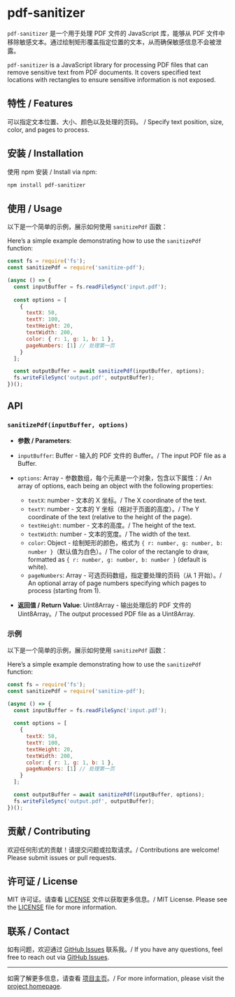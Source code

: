 # pdf-sanitizer

`pdf-sanitizer` 是一个用于处理 PDF 文件的 JavaScript 库，能够从 PDF 文件中移除敏感文本。通过绘制矩形覆盖指定位置的文本，从而确保敏感信息不会被泄露。

`pdf-sanitizer` is a JavaScript library for processing PDF files that can remove sensitive text from PDF documents. It covers specified text locations with rectangles to ensure sensitive information is not exposed.

## 特性 / Features

可以指定文本位置、大小、颜色以及处理的页码。 / Specify text position, size, color, and pages to process.

## 安装 / Installation

使用 npm 安装 / Install via npm:

```bash
npm install pdf-sanitizer
```

## 使用 / Usage


以下是一个简单的示例，展示如何使用 `sanitizePdf` 函数：

Here’s a simple example demonstrating how to use the `sanitizePdf` function:

```javascript
const fs = require('fs');
const sanitizePdf = require('sanitize-pdf');

(async () => {
  const inputBuffer = fs.readFileSync('input.pdf');
  
  const options = [
    {
      textX: 50,
      textY: 100,
      textHeight: 20,
      textWidth: 200,
      color: { r: 1, g: 1, b: 1 },
      pageNumbers: [1] // 处理第一页
    }
  ];

  const outputBuffer = await sanitizePdf(inputBuffer, options);
  fs.writeFileSync('output.pdf', outputBuffer);
})();
```

## API

### `sanitizePdf(inputBuffer, options)`

- **参数 / Parameters**:
- `inputBuffer`: Buffer - 输入的 PDF 文件的 Buffer。/ The input PDF file as a Buffer.
- `options`: Array - 参数数组，每个元素是一个对象，包含以下属性：/ An array of options, each being an object with the following properties:
  - `textX`: number - 文本的 X 坐标。/ The X coordinate of the text.
  - `textY`: number - 文本的 Y 坐标（相对于页面的高度）。/ The Y coordinate of the text (relative to the height of the page).
  - `textHeight`: number - 文本的高度。/ The height of the text.
  - `textWidth`: number - 文本的宽度。/  The width of the text.
  - `color`: Object - 绘制矩形的颜色，格式为 `{ r: number, g: number, b: number }`（默认值为白色）。/ The color of the rectangle to draw, formatted as `{ r: number, g: number, b: number }` (default is white).
  - `pageNumbers`: Array<number> - 可选页码数组，指定要处理的页码（从 1 开始）。/ An optional array of page numbers specifying which pages to process (starting from 1).

- **返回值 / Return Value**: Uint8Array - 输出处理后的 PDF 文件的 Uint8Array。/ The output processed PDF file as a Uint8Array.


### 示例

以下是一个简单的示例，展示如何使用 `sanitizePdf` 函数：

Here’s a simple example demonstrating how to use the `sanitizePdf` function:

```javascript
const fs = require('fs');
const sanitizePdf = require('sanitize-pdf');

(async () => {
  const inputBuffer = fs.readFileSync('input.pdf');
  
  const options = [
    {
      textX: 50,
      textY: 100,
      textHeight: 20,
      textWidth: 200,
      color: { r: 1, g: 1, b: 1 },
      pageNumbers: [1] // 处理第一页
    }
  ];

  const outputBuffer = await sanitizePdf(inputBuffer, options);
  fs.writeFileSync('output.pdf', outputBuffer);
})();
```

## 贡献 / Contributing

欢迎任何形式的贡献！请提交问题或拉取请求。/ Contributions are welcome! Please submit issues or pull requests.

## 许可证 / License

MIT 许可证。请查看 [LICENSE](LICENSE) 文件以获取更多信息。/ MIT License. Please see the [LICENSE](LICENSE) file for more information.
## 联系 / Contact

如有问题，欢迎通过 [GitHub Issues](https://github.com/louyongjiu/pdf-sanitizer/issues) 联系我。/ If you have any questions, feel free to reach out via [GitHub Issues](https://github.com/louyongjiu/pdf-sanitizer/issues).

---

如需了解更多信息，请查看 [项目主页](https://github.com/louyongjiu/pdf-sanitizer)。/ For more information, please visit the [project homepage](https://github.com/louyongjiu/pdf-sanitizer).